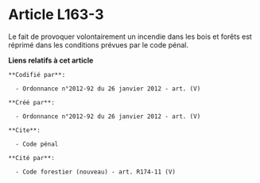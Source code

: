 # Article L163-3

Le fait de provoquer volontairement un incendie dans les bois et forêts est réprimé dans les conditions prévues par le code
pénal.

**Liens relatifs à cet article**

	**Codifié par**:

	  - Ordonnance n°2012-92 du 26 janvier 2012 - art. (V)

	**Créé par**:

	  - Ordonnance n°2012-92 du 26 janvier 2012 - art. (V)

	**Cite**:

	  - Code pénal

	**Cité par**:

	  - Code forestier (nouveau) - art. R174-11 (V)
